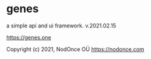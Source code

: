 # genes
a simple api and ui framework.
v.2021.02.15

https://genes.one

Copyright (c) 2021, NodOnce OÜ
https://nodonce.com